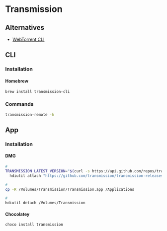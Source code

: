 # Transmission

<!--
https://github.com/tomMoulard/make-my-server/blob/c3ac8f2e436ac7d8d78789878c470268d4ae685f/docker-compose.yml
-->

## Alternatives

- [WebTorrent CLI](/webtorrent-cli.md)

## CLI

### Installation

#### Homebrew

```sh
brew install transmission-cli
```

### Commands

```sh
transmission-remote -h
```

## App

### Installation

#### DMG

```sh
#
TRANSMISSION_LATEST_VERSION="$(curl -s https://api.github.com/repos/transmission/transmission/releases/latest | grep tag_name | cut -d '"' -f 4)"; \
  hdiutil attach "https://github.com/transmission/transmission-releases/raw/master/Transmission-${TRANSMISSION_LATEST_VERSION}.dmg" -nobrowse -mountpoint /Volumes/Transmission

#
cp -R /Volumes/Transmission/Transmission.app /Applications

#
hdiutil detach /Volumes/Transmission
```

#### Chocolatey

```sh
choco install transmission
```
